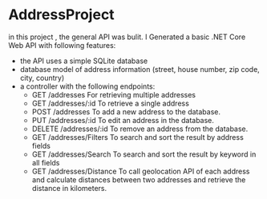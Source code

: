 # AddressProject
in this project , the general API was bulit. I Generated a basic .NET Core Web API with following features:
- the API uses a simple SQLite database
- database model of address information (street, house number, zip code, city, country)
- a controller with the following endpoints:
  - GET /addresses For retrieving multiple addresses
  - GET /addresses/:id To retrieve a single address
  - POST /addresses To add a new address to the database.
  - PUT /addresses/:id To edit an address in the database.
  - DELETE /addresses/:id To remove an address from the database.
  - GET /addresses/Filters To search and sort the result by address fields
  - GET /addresses/Search To search and sort the result by keyword in all fields
  - GET /addresses/Distance To call geolocation API of each address and calculate distances between two addresses and retrieve the distance in kilometers.
